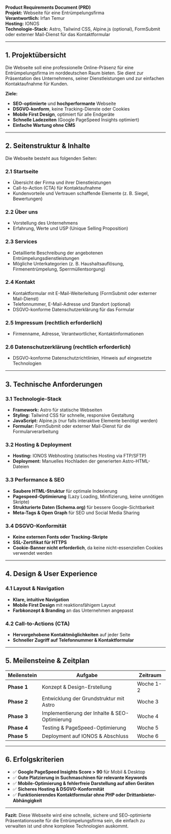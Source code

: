 **Product Requirements Document (PRD)**  
**Projekt:** Webseite für eine Entrümpelungsfirma  
**Verantwortlich:** Irfan Temur  
**Hosting:** IONOS  
**Technologie-Stack:** Astro, Tailwind CSS, Alpine.js (optional), FormSubmit oder externer Mail-Dienst für das Kontaktformular

---

## 1. **Projektübersicht**
Die Webseite soll eine professionelle Online-Präsenz für eine Entrümpelungsfirma im norddeutschen Raum bieten. Sie dient zur Präsentation des Unternehmens, seiner Dienstleistungen und zur einfachen Kontaktaufnahme für Kunden.

**Ziele:**
- **SEO-optimierte** und **hochperformante** Webseite
- **DSGVO-konform**, keine Tracking-Dienste oder Cookies
- **Mobile First Design**, optimiert für alle Endgeräte
- **Schnelle Ladezeiten** (Google PageSpeed Insights optimiert)
- **Einfache Wartung ohne CMS**

---

## 2. **Seitenstruktur & Inhalte**
Die Webseite besteht aus folgenden Seiten:

### 2.1 **Startseite**
- Übersicht der Firma und ihrer Dienstleistungen
- Call-to-Action (CTA) für Kontaktaufnahme
- Kundenvorteile und Vertrauen schaffende Elemente (z. B. Siegel, Bewertungen)

### 2.2 **Über uns**
- Vorstellung des Unternehmens
- Erfahrung, Werte und USP (Unique Selling Proposition)

### 2.3 **Services**
- Detaillierte Beschreibung der angebotenen Entrümpelungsdienstleistungen
- Mögliche Unterkategorien (z. B. Haushaltsauflösung, Firmenentrümpelung, Sperrmüllentsorgung)

### 2.4 **Kontakt**
- Kontaktformular mit E-Mail-Weiterleitung (FormSubmit oder externer Mail-Dienst)
- Telefonnummer, E-Mail-Adresse und Standort (optional)
- DSGVO-konforme Datenschutzerklärung für das Formular

### 2.5 **Impressum** (rechtlich erforderlich)
- Firmenname, Adresse, Verantwortlicher, Kontaktinformationen

### 2.6 **Datenschutzerklärung** (rechtlich erforderlich)
- DSGVO-konforme Datenschutzrichtlinien, Hinweis auf eingesetzte Technologien

---

## 3. **Technische Anforderungen**
### 3.1 **Technologie-Stack**
- **Framework:** Astro für statische Webseiten
- **Styling:** Tailwind CSS für schnelle, responsive Gestaltung
- **JavaScript:** Alpine.js (nur falls interaktive Elemente benötigt werden)
- **Formular:** FormSubmit oder externer Mail-Dienst für die Formularverarbeitung

### 3.2 **Hosting & Deployment**
- **Hosting:** IONOS Webhosting (statisches Hosting via FTP/SFTP)
- **Deployment:** Manuelles Hochladen der generierten Astro-HTML-Dateien

### 3.3 **Performance & SEO**
- **Saubere HTML-Struktur** für optimale Indexierung
- **Pagespeed-Optimierung** (Lazy Loading, Minifizierung, keine unnötigen Skripte)
- **Strukturierte Daten (Schema.org)** für bessere Google-Sichtbarkeit
- **Meta-Tags & Open Graph** für SEO und Social Media Sharing

### 3.4 **DSGVO-Konformität**
- **Keine externen Fonts oder Tracking-Skripte**
- **SSL-Zertifikat für HTTPS**
- **Cookie-Banner nicht erforderlich**, da keine nicht-essenziellen Cookies verwendet werden

---

## 4. **Design & User Experience**
### 4.1 **Layout & Navigation**
- **Klare, intuitive Navigation**
- **Mobile First Design** mit reaktionsfähigem Layout
- **Farbkonzept & Branding** an das Unternehmen angepasst

### 4.2 **Call-to-Actions (CTA)**
- **Hervorgehobene Kontaktmöglichkeiten** auf jeder Seite
- **Schneller Zugriff auf Telefonnummer & Kontaktformular**

---

## 5. **Meilensteine & Zeitplan**
| Meilenstein | Aufgabe | Zeitraum |
|-------------|---------|---------|
| **Phase 1** | Konzept & Design-Erstellung | Woche 1-2 |
| **Phase 2** | Entwicklung der Grundstruktur mit Astro | Woche 3 |
| **Phase 3** | Implementierung der Inhalte & SEO-Optimierung | Woche 4 |
| **Phase 4** | Testing & PageSpeed-Optimierung | Woche 5 |
| **Phase 5** | Deployment auf IONOS & Abschluss | Woche 6 |

---

## 6. **Erfolgskriterien**
- ✅ **Google PageSpeed Insights Score > 90** für Mobil & Desktop
- ✅ **Gute Platzierung in Suchmaschinen für relevante Keywords**
- ✅ **Mobile-Optimierung & fehlerfreie Darstellung auf allen Geräten**
- ✅ **Sicheres Hosting & DSGVO-Konformität**
- ✅ **Funktionierendes Kontaktformular ohne PHP oder Drittanbieter-Abhängigkeit**

---

**Fazit:**
Diese Webseite wird eine schnelle, sichere und SEO-optimierte Präsentationsseite für die Entrümpelungsfirma sein, die einfach zu verwalten ist und ohne komplexe Technologien auskommt.

